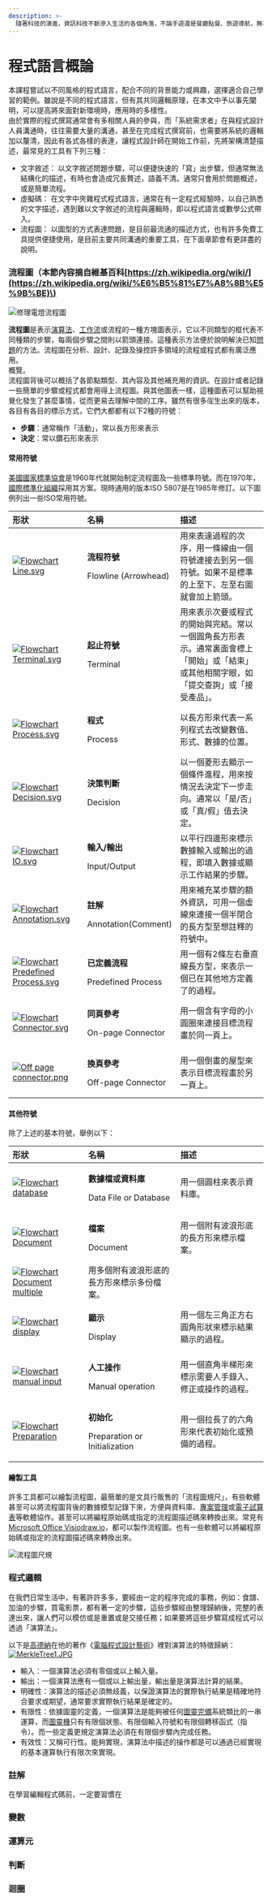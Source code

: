```yaml
---
description: >-
  隨著科技的演進，資訊科技不斷滲入生活的各個角落，不論手遊還是餐廳點餐、旅遊導航，無不都受到資訊科技的影響。然而這波學習焦慮，並非要讓所有人成為開發高深的應用軟體的「程式設計」大師，更重要的在於培養個人的「運算思維」，讓做事更精確、更有效率，在面對新世界時才能有足夠能有足夠的能量與力量，去應對未知的未來世界。
---
```


# 程式語言概論

本課程嘗試以不同風格的程式語言，配合不同的背景能力或興趣，選擇適合自己學習的範例。雖說是不同的程式語言，但有其共同邏輯原理，在本文中予以事先闡明，可以提高將來面對新環境時，應用時的多樣性。  
由於實際的程式撰寫通常會有多相關人員的參與，而「系統需求者」在與程式設計人員溝通時，往往需要大量的溝通，甚至在完成程式撰寫前，也需要將系統的邏輯加以釐清，因此有各式各樣的表達，讓程式設計師在開始工作前，先將架構清楚描述，最常見的工具有下列三種：

* 文字敘述： 以文字敘述問題步驟，可以便捷快速的「寫」出步驟，但通常無法結構化的描述，有時也會造成冗長贅述，語義不清。通常只會用於問題概述，或是簡單流程。
* 虛擬碼： 在文字中夾雜程式程式語言，通常在有一定程式經驗時，以自己熟悉的文字描述，遇到難以文字敘述的流程與邏輯時，即以程式語言或數學公式帶入。
* 流程圖： 以圖型的方式表達問題，是目前最流通的描述方式，也有許多免費工具提供便捷使用，是目前主要共同溝通的重要工具，在下面章節會有更詳盡的說明。

### 流程圖（本節內容摘自維基百科[https://zh.wikipedia.org/wiki/](https://zh.wikipedia.org/wiki/%E6%B5%81%E7%A8%8B%E5%9B%BE)\)

![&#x4FEE;&#x7406;&#x96FB;&#x71C8;&#x6D41;&#x7A0B;&#x5716;](.gitbook/assets/image.png)

**流程圖**是表示[演算法](https://zh.wikipedia.org/wiki/%E7%AE%97%E6%B3%95)、[工作流](https://zh.wikipedia.org/wiki/%E5%B7%A5%E4%BD%9C%E6%B5%81%E6%8A%80%E6%9C%AF)或流程的一種方塊圖表示，它以不同類型的框代表不同種類的步驟，每兩個步驟之間則以箭頭連接。這種表示方法便於說明解決已知[問題](https://zh.wikipedia.org/wiki/%E8%A7%A3%E5%86%B3%E9%97%AE%E9%A2%98)的方法。流程圖在分析、設計、記錄及操控許多領域的流程或程式都有廣泛應用。  
概覽。  
流程圖背後可以概括了各節點類型、其內容及其他補充用的資訊。在設計或者記錄一些簡單的步驟或程式都會用得上流程圖。與其他圖表一樣，這種圖表可以幫助視覺化發生了甚麼事情，從而更易去理解中間的工序。雖然有很多𗗠生出來的版本，各目有各目的標示方式，它們大都都有以下2種的符號：

* **步驟**：通常稱作「活動」，常以長方形來表示
* **決定**：常以鑽石形來表示

#### 常用符號

[美國國家標準協會](https://zh.wikipedia.org/wiki/%E7%BE%8E%E5%9C%8B%E5%9C%8B%E5%AE%B6%E6%A8%99%E6%BA%96%E5%8D%94%E6%9C%83)是1960年代就開始制定流程圖及一些標準符號。而在1970年，[國際標準化組織](https://zh.wikipedia.org/wiki/%E5%9C%8B%E9%9A%9B%E6%A8%99%E6%BA%96%E5%8C%96%E7%B5%84%E7%B9%94)採用其方案。現時通用的版本ISO 5807是在1985年修訂。以下圖例列出一些ISO常用符號。

<table>
  <thead>
    <tr>
      <th style="text-align:left">&#x5F62;&#x72C0;</th>
      <th style="text-align:left">&#x540D;&#x7A31;</th>
      <th style="text-align:left">&#x63CF;&#x8FF0;</th>
    </tr>
  </thead>
  <tbody>
    <tr>
      <td style="text-align:left"><a href="https://en.wikipedia.org/wiki/File:Flowchart_Line.svg"><img src="https://upload.wikimedia.org/wikipedia/commons/thumb/6/6c/Flowchart_Line.svg/85px-Flowchart_Line.svg.png" alt="Flowchart Line.svg"/></a>
      </td>
      <td style="text-align:left">
        <p><b>&#x6D41;&#x7A0B;&#x7B26;&#x865F;</b>
        </p>
        <p>Flowline (Arrowhead)</p>
      </td>
      <td style="text-align:left">&#x7528;&#x4F86;&#x8868;&#x9054;&#x904E;&#x7A0B;&#x7684;&#x6B21;&#x5E8F;&#xFF0C;&#x7528;&#x4E00;&#x689D;&#x7DDA;&#x7531;&#x4E00;&#x500B;&#x7B26;&#x865F;&#x9023;&#x63A5;&#x53BB;&#x5230;&#x53E6;&#x4E00;&#x500B;&#x7B26;&#x865F;&#x3002;&#x5982;&#x679C;&#x4E0D;&#x662F;&#x6A19;&#x6E96;&#x7684;&#x4E0A;&#x81F3;&#x4E0B;&#x3001;&#x5DE6;&#x81F3;&#x53F3;&#x5716;&#x5C31;&#x6703;&#x52A0;&#x4E0A;&#x7BAD;&#x982D;&#x3002;</td>
    </tr>
    <tr>
      <td style="text-align:left"><a href="https://en.wikipedia.org/wiki/File:Flowchart_Terminal.svg"><img src="https://upload.wikimedia.org/wikipedia/commons/thumb/a/ad/Flowchart_Terminal.svg/74px-Flowchart_Terminal.svg.png" alt="Flowchart Terminal.svg"/></a>
      </td>
      <td style="text-align:left">
        <p><b>&#x8D77;&#x6B62;&#x7B26;&#x865F;</b>
        </p>
        <p>Terminal</p>
      </td>
      <td style="text-align:left">&#x7528;&#x4F86;&#x8868;&#x793A;&#x6B21;&#x8981;&#x6216;&#x7A0B;&#x5F0F;&#x7684;&#x958B;&#x59CB;&#x8207;&#x5B8C;&#x7D50;&#x3002;&#x5E38;&#x4EE5;&#x4E00;&#x500B;&#x5713;&#x89D2;&#x9577;&#x65B9;&#x5F62;&#x8868;&#x793A;&#x3002;&#x901A;&#x5E38;&#x88CF;&#x9762;&#x6703;&#x6A19;&#x4E0A;&#x300C;&#x958B;&#x59CB;&#x300D;&#x6216;&#x300C;&#x7D50;&#x675F;&#x300D;&#x6216;&#x5176;&#x4ED6;&#x76F8;&#x95DC;&#x5B57;&#x773C;&#xFF0C;&#x5982;&#x300C;&#x63D0;&#x4EA4;&#x67E5;&#x8A62;&#x300D;&#x6216;&#x300C;&#x63A5;&#x53D7;&#x7522;&#x54C1;&#x300D;&#x3002;</td>
    </tr>
    <tr>
      <td style="text-align:left"><a href="https://en.wikipedia.org/wiki/File:Flowchart_Process.svg"><img src="https://upload.wikimedia.org/wikipedia/commons/thumb/7/7e/Flowchart_Process.svg/76px-Flowchart_Process.svg.png" alt="Flowchart Process.svg"/></a>
      </td>
      <td style="text-align:left">
        <p><b>&#x7A0B;&#x5F0F;</b>
        </p>
        <p>Process</p>
      </td>
      <td style="text-align:left">&#x4EE5;&#x9577;&#x65B9;&#x5F62;&#x4F86;&#x4EE3;&#x8868;&#x4E00;&#x7CFB;&#x5217;&#x7A0B;&#x5F0F;&#x53BB;&#x6539;&#x8B8A;&#x6578;&#x503C;&#x3001;&#x5F62;&#x5F0F;&#x3001;&#x6578;&#x64DA;&#x7684;&#x4F4D;&#x7F6E;&#x3002;</td>
    </tr>
    <tr>
      <td style="text-align:left"><a href="https://en.wikipedia.org/wiki/File:Flowchart_Decision.svg"><img src="https://upload.wikimedia.org/wikipedia/commons/thumb/0/0e/Flowchart_Decision.svg/75px-Flowchart_Decision.svg.png" alt="Flowchart Decision.svg"/></a>
      </td>
      <td style="text-align:left">
        <p><b>&#x6C7A;&#x7B56;&#x5224;&#x65B7;</b>
        </p>
        <p>Decision</p>
      </td>
      <td style="text-align:left">&#x4EE5;&#x4E00;&#x500B;&#x83F1;&#x5F62;&#x53BB;&#x986F;&#x793A;&#x4E00;&#x500B;&#x689D;&#x4EF6;&#x9032;&#x7A0B;&#xFF0C;&#x7528;&#x4F86;&#x6309;&#x60C5;&#x6CC1;&#x53BB;&#x6C7A;&#x5B9A;&#x4E0B;&#x4E00;&#x6B65;&#x8D70;&#x5411;&#x3002;&#x901A;&#x5E38;&#x4EE5;&#x300C;&#x662F;/&#x5426;&#x300D;&#x6216;&#x300C;&#x771F;/&#x5047;&#x300D;&#x503C;&#x53BB;&#x6C7A;&#x5B9A;&#x3002;</td>
    </tr>
    <tr>
      <td style="text-align:left"><a href="https://en.wikipedia.org/wiki/File:Flowchart_IO.svg"><img src="https://upload.wikimedia.org/wikipedia/commons/thumb/f/f4/Flowchart_IO.svg/74px-Flowchart_IO.svg.png" alt="Flowchart IO.svg"/></a>
      </td>
      <td style="text-align:left">
        <p><b>&#x8F38;&#x5165;/&#x8F38;&#x51FA;</b>
        </p>
        <p>Input/Output</p>
      </td>
      <td style="text-align:left">&#x4EE5;&#x5E73;&#x884C;&#x56DB;&#x908A;&#x5F62;&#x4F86;&#x6A19;&#x793A;&#x6578;&#x64DA;&#x8F38;&#x5165;&#x6216;&#x8F38;&#x51FA;&#x7684;&#x904E;&#x7A0B;&#xFF0C;&#x5373;&#x586B;&#x5165;&#x6578;&#x64DA;&#x6216;&#x986F;&#x793A;&#x5DE5;&#x4F5C;&#x7D50;&#x679C;&#x7684;&#x6B65;&#x9A5F;&#x3002;</td>
    </tr>
    <tr>
      <td style="text-align:left"><a href="https://en.wikipedia.org/wiki/File:Flowchart_Annotation.svg"><img src="https://upload.wikimedia.org/wikipedia/commons/thumb/e/e3/Flowchart_Annotation.svg/80px-Flowchart_Annotation.svg.png" alt="Flowchart Annotation.svg"/></a>
      </td>
      <td style="text-align:left">
        <p><b>&#x8A3B;&#x89E3;</b>
        </p>
        <p>Annotation(Comment)</p>
      </td>
      <td style="text-align:left">&#x7528;&#x4F86;&#x88DC;&#x5145;&#x67D0;&#x6B65;&#x9A5F;&#x7684;&#x984D;&#x5916;&#x8CC7;&#x8A0A;&#xFF0C;&#x53EF;&#x7528;&#x4E00;&#x500B;&#x865B;&#x7DDA;&#x4F86;&#x9023;&#x63A5;&#x4E00;&#x500B;&#x534A;&#x9589;&#x5408;&#x7684;&#x9577;&#x65B9;&#x578B;&#x81F3;&#x60F3;&#x8A3B;&#x91CB;&#x7684;&#x7B26;&#x865F;&#x4E2D;&#x3002;</td>
    </tr>
    <tr>
      <td style="text-align:left"><a href="https://en.wikipedia.org/wiki/File:Flowchart_Predefined_Process.svg"><img src="https://upload.wikimedia.org/wikipedia/commons/thumb/7/74/Flowchart_Predefined_Process.svg/76px-Flowchart_Predefined_Process.svg.png" alt="Flowchart Predefined Process.svg"/></a>
      </td>
      <td style="text-align:left">
        <p><b>&#x5DF2;&#x5B9A;&#x7FA9;&#x6D41;&#x7A0B;</b>
        </p>
        <p>Predefined Process</p>
      </td>
      <td style="text-align:left">&#x7528;&#x4E00;&#x500B;&#x6709;2&#x689D;&#x5DE6;&#x53F3;&#x5782;&#x76F4;&#x7DDA;&#x9577;&#x65B9;&#x578B;&#xFF0C;&#x4F86;&#x8868;&#x793A;&#x4E00;&#x500B;&#x5DF2;&#x5728;&#x5176;&#x4ED6;&#x5730;&#x65B9;&#x5B9A;&#x7FA9;&#x4E86;&#x7684;&#x904E;&#x7A0B;&#x3002;</td>
    </tr>
    <tr>
      <td style="text-align:left"><a href="https://en.wikipedia.org/wiki/File:Flowchart_Connector.svg"><img src="https://upload.wikimedia.org/wikipedia/commons/thumb/8/8e/Flowchart_Connector.svg/50px-Flowchart_Connector.svg.png" alt="Flowchart Connector.svg"/></a>
      </td>
      <td style="text-align:left">
        <p><b>&#x540C;&#x9801;&#x53C3;&#x8003;</b>
        </p>
        <p>On-page Connector</p>
      </td>
      <td style="text-align:left">&#x7528;&#x4E00;&#x500B;&#x542B;&#x6709;&#x5B57;&#x6BCD;&#x7684;&#x5C0F;&#x5713;&#x5708;&#x4F86;&#x9023;&#x63A5;&#x76EE;&#x6A19;&#x6D41;&#x7A0B;&#x756B;&#x65BC;&#x540C;&#x4E00;&#x9801;&#x4E0A;&#x3002;</td>
    </tr>
    <tr>
      <td style="text-align:left"><a href="https://en.wikipedia.org/wiki/File:Off_page_connector.png"><img src="https://upload.wikimedia.org/wikipedia/commons/thumb/4/44/Off_page_connector.png/56px-Off_page_connector.png" alt="Off page connector.png"/></a>
      </td>
      <td style="text-align:left">
        <p><b>&#x63DB;&#x9801;&#x53C3;&#x8003;</b>
        </p>
        <p>Off-page Connector</p>
      </td>
      <td style="text-align:left">&#x7528;&#x4E00;&#x500B;&#x5012;&#x756B;&#x7684;&#x5C4B;&#x578B;&#x4F86;&#x8868;&#x793A;&#x76EE;&#x6A19;&#x6D41;&#x7A0B;&#x756B;&#x65BC;&#x53E6;&#x4E00;&#x9801;&#x4E0A;&#x3002;</td>
    </tr>
  </tbody>
</table>

#### 其他符號

除了上述的基本符號，舉例以下：

<table>
  <thead>
    <tr>
      <th style="text-align:left">&#x5F62;&#x72C0;</th>
      <th style="text-align:left">&#x540D;&#x7A31;</th>
      <th style="text-align:left">&#x63CF;&#x8FF0;</th>
    </tr>
  </thead>
  <tbody>
    <tr>
      <td style="text-align:left"><a href="https://zh.wikipedia.org/wiki/File:Flowchart_database.svg"><img src="https://upload.wikimedia.org/wikipedia/commons/thumb/3/3e/Flowchart_database.svg/54px-Flowchart_database.svg.png" alt="Flowchart database"/></a>
      </td>
      <td style="text-align:left">
        <p><b>&#x6578;&#x64DA;&#x6A94;&#x6216;&#x8CC7;&#x6599;&#x5EAB;</b>
        </p>
        <p>Data File or Database</p>
      </td>
      <td style="text-align:left">&#x7528;&#x4E00;&#x500B;&#x5713;&#x67F1;&#x4F86;&#x8868;&#x793A;&#x8CC7;&#x6599;&#x5EAB;&#x3002;</td>
    </tr>
    <tr>
      <td style="text-align:left"><a href="https://zh.wikipedia.org/wiki/File:Flowchart_Document.svg"><img src="https://upload.wikimedia.org/wikipedia/commons/thumb/a/a2/Flowchart_Document.svg/64px-Flowchart_Document.svg.png" alt="Flowchart Document"/></a>
      </td>
      <td style="text-align:left">
        <p><b>&#x6A94;&#x6848;</b>
        </p>
        <p>Document</p>
      </td>
      <td style="text-align:left">&#x7528;&#x4E00;&#x500B;&#x9644;&#x6709;&#x6CE2;&#x6D6A;&#x5F62;&#x5E95;&#x7684;&#x9577;&#x65B9;&#x5F62;&#x4F86;&#x6A19;&#x793A;&#x6A94;&#x6848;&#x3002;</td>
    </tr>
    <tr>
      <td style="text-align:left"><a href="https://zh.wikipedia.org/wiki/File:Flowchart_Document_multiple.svg"><img src="https://upload.wikimedia.org/wikipedia/commons/thumb/8/8e/Flowchart_Document_multiple.svg/64px-Flowchart_Document_multiple.svg.png" alt="Flowchart Document multiple"/></a>
      </td>
      <td style="text-align:left">&#x7528;&#x591A;&#x500B;&#x9644;&#x6709;&#x6CE2;&#x6D6A;&#x5F62;&#x5E95;&#x7684;&#x9577;&#x65B9;&#x5F62;&#x4F86;&#x6A19;&#x793A;&#x591A;&#x4EFD;&#x6A94;&#x6848;&#x3002;</td>
      <td
      style="text-align:left"></td>
    </tr>
    <tr>
      <td style="text-align:left"><a href="https://zh.wikipedia.org/wiki/File:Flowchart_display.svg"><img src="https://upload.wikimedia.org/wikipedia/commons/thumb/f/f8/Flowchart_display.svg/71px-Flowchart_display.svg.png" alt="Flowchart display"/></a>
      </td>
      <td style="text-align:left">
        <p><b>&#x986F;&#x793A;</b>
        </p>
        <p>Display</p>
      </td>
      <td style="text-align:left">&#x7528;&#x4E00;&#x500B;&#x5DE6;&#x4E09;&#x89D2;&#x6B63;&#x65B9;&#x53F3;&#x5713;&#x89D2;&#x5F62;&#x72C0;&#x4F86;&#x6A19;&#x793A;&#x7D50;&#x679C;&#x986F;&#x793A;&#x7684;&#x904E;&#x7A0B;&#x3002;</td>
    </tr>
    <tr>
      <td style="text-align:left"><a href="https://zh.wikipedia.org/wiki/File:Flowchart_manual_input.svg"><img src="https://upload.wikimedia.org/wikipedia/commons/thumb/8/83/Flowchart_manual_input.svg/66px-Flowchart_manual_input.svg.png" alt="Flowchart manual input"/></a>
      </td>
      <td style="text-align:left">
        <p><b>&#x4EBA;&#x5DE5;&#x64CD;&#x4F5C;</b>
        </p>
        <p>Manual operation</p>
      </td>
      <td style="text-align:left">&#x7528;&#x4E00;&#x500B;&#x76F4;&#x89D2;&#x534A;&#x68AF;&#x5F62;&#x4F86;&#x6A19;&#x793A;&#x9700;&#x8981;&#x4EBA;&#x624B;&#x9304;&#x5165;&#x3001;&#x4FEE;&#x6B63;&#x6216;&#x64CD;&#x4F5C;&#x7684;&#x904E;&#x7A0B;&#x3002;</td>
    </tr>
    <tr>
      <td style="text-align:left"><a href="https://zh.wikipedia.org/wiki/File:Flowchart_Preparation.svg"><img src="https://upload.wikimedia.org/wikipedia/commons/thumb/5/5d/Flowchart_Preparation.svg/70px-Flowchart_Preparation.svg.png" alt="Flowchart Preparation"/></a>
      </td>
      <td style="text-align:left">
        <p><b>&#x521D;&#x59CB;&#x5316;</b>
        </p>
        <p>Preparation or Initialization</p>
      </td>
      <td style="text-align:left">&#x7528;&#x4E00;&#x500B;&#x62C9;&#x9577;&#x4E86;&#x7684;&#x516D;&#x89D2;&#x5F62;&#x4F86;&#x4EE3;&#x8868;&#x521D;&#x59CB;&#x5316;&#x6216;&#x9810;&#x5099;&#x7684;&#x904E;&#x7A0B;&#x3002;</td>
    </tr>
  </tbody>
</table>

#### 繪製工具

許多工具都可以繪製流程圖，最簡單的是文具行販售的「流程圖規尺」，有些軟體甚至可以將流程圖背後的數據模型記錄下來，方便與資料庫、[專案管理](https://zh.wikipedia.org/wiki/%E9%A1%B9%E7%9B%AE%E7%AE%A1%E7%90%86)或[電子試算表](https://zh.wikipedia.org/wiki/%E9%9B%BB%E5%AD%90%E8%A9%A6%E7%AE%97%E8%A1%A8)等軟體協作。甚至可以將編程原始碼或指定的流程圖描述碼來轉換出來。常見有[Microsoft Office Visio](https://zh.wikipedia.org/wiki/Microsoft_Office_Visio)[draw.io](http://draw.io)，都可以製作流程圖。也有一些軟體可以將編程原始碼或指定的流程圖描述碼來轉換出來。

![&#x6D41;&#x7A0B;&#x5716;&#x5C3A;&#x898F;](.gitbook/assets/image%20%282%29.png)



### 程式邏輯

在我們日常生活中，有著許許多多，要經由一定的程序完成的事務，例如：食譜、加油的步驟，買電影票，都有著一定的步驟，這些步驟經由整理歸納後，完整的表達出來，讓人們可以模仿或是重置或是交接任務；如果要將這些步驟寫成程式可以透過「演算法」。



以下是[高德納](https://zh.wikipedia.org/wiki/%E9%AB%98%E5%BE%B7%E7%BA%B3)在他的著作《[電腦程式設計藝術](https://zh.wikipedia.org/wiki/%E8%AE%A1%E7%AE%97%E6%9C%BA%E7%A8%8B%E5%BA%8F%E8%AE%BE%E8%AE%A1%E8%89%BA%E6%9C%AF)》裡對演算法的特徵歸納：[![MerkleTree1.JPG](https://upload.wikimedia.org/wikipedia/commons/thumb/1/12/MerkleTree1.JPG/200px-MerkleTree1.JPG)](https://zh.wikipedia.org/wiki/File:MerkleTree1.JPG)

* 輸入：一個演算法必須有零個或以上輸入量。
* 輸出：一個演算法應有一個或以上輸出量，輸出量是演算法計算的結果。
* 明確性：演算法的描述必須無歧義，以保證演算法的實際執行結果是精確地符合要求或期望，通常要求實際執行結果是確定的。
* 有限性：依據圖靈的定義，一個演算法是能夠被任何[圖靈完備](https://zh.wikipedia.org/wiki/%E5%9B%BE%E7%81%B5%E5%AE%8C%E5%85%A8)系統類比的一串運算，而[圖靈機](https://zh.wikipedia.org/wiki/%E5%9C%96%E9%9D%88%E6%A9%9F)只有有限個狀態、有限個輸入符號和有限個轉移函式（指令）。而一些定義更規定演算法必須在有限個步驟內完成任務。
* 有效性：又稱可行性。能夠實現，演算法中描述的操作都是可以通過已經實現的基本運算執行有限次來實現。

### 註解

在學習編輯程式碼前，一定要習慣在

### 變數

### 運算元

### 判斷

### 迴圈





